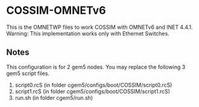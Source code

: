 # COSSIM-OMNETv6
This is the OMNETWP files to work COSSIM with OMNETv6 and INET 4.4.1. Warning: This implementation works only with Ethernet Switches.


## Notes 

This configuration is for 2 gem5 nodes. You may replace the following 3 gem5 script files.
1) script0.rcS (in folder cgem5/configs/boot/COSSIM/script0.rcS)
2) script1.rcS (in folder cgem5/configs/boot/COSSIM/script1.rcS)
3) run.sh      (in folder cgem5/run.sh)
